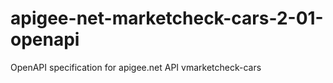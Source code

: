 # apigee-net-marketcheck-cars-2-01-openapi
OpenAPI specification for apigee.net API vmarketcheck-cars
